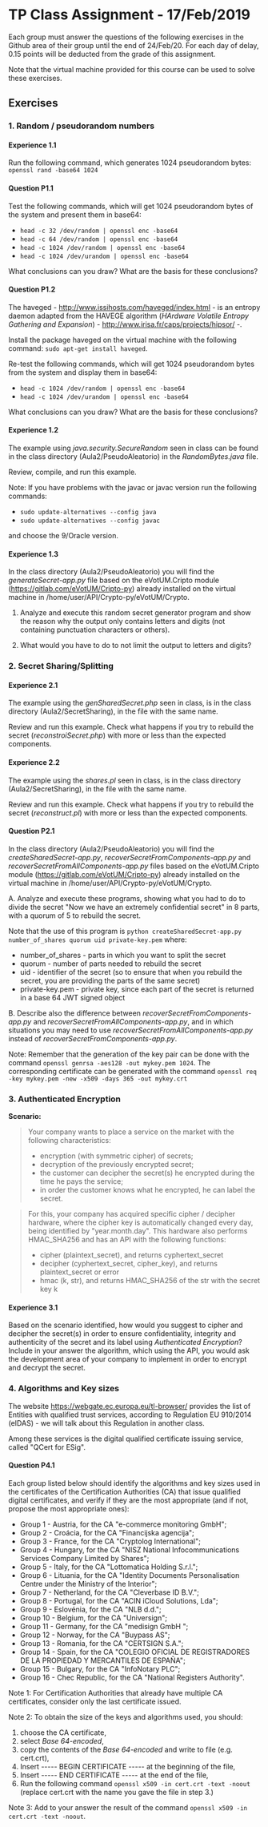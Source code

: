 # TP  Class Assignment  - 17/Feb/2019

Each group must answer the questions of the following exercises in the Github area of their group until the end of 24/Feb/20. For each day of delay, 0.15 points will be deducted from the grade of this assignment.

Note that the virtual machine provided for this course can be used to solve these exercises.


## Exercises

### 1\. Random / pseudorandom numbers

#### Experience 1.1

Run the following command, which generates 1024 pseudorandom bytes: `openssl rand -base64 1024`

#### Question P1.1

Test the following commands, which will get 1024 pseudorandom bytes of the system and present them in base64:

- `head -c 32 /dev/random | openssl enc -base64`
- `head -c 64 /dev/random | openssl enc -base64`
- `head -c 1024 /dev/random | openssl enc -base64`
- `head -c 1024 /dev/urandom | openssl enc -base64`

What conclusions can you draw? What are the basis for these conclusions?

#### Question P1.2

The haveged - <http://www.issihosts.com/haveged/index.html> - is an entropy daemon adapted from the HAVEGE algorithm (_HArdware Volatile Entropy Gathering and Expansion_) - <http://www.irisa.fr/caps/projects/hipsor/> -.

Install the package haveged on the virtual machine with the following command: `sudo apt-get install haveged`.

Re-test the following commands, which will get 1024 pseudorandom bytes from the system and display them in base64:

- `head -c 1024 /dev/random | openssl enc -base64`
- `head -c 1024 /dev/urandom | openssl enc -base64`

What conclusions can you draw? What are the basis for these conclusions?

#### Experience 1.2


The example using *java.security.SecureRandom* seen in class can be found in the class directory (Aula2/PseudoAleatorio) in the *RandomBytes.java* file.

Review, compile, and run this example.

Note: If you have problems with the javac or javac version run the following commands:

- `sudo update-alternatives --config java`
- `sudo update-alternatives --config javac`

and choose the 9/Oracle version.


#### Experience 1.3

In the class directory (Aula2/PseudoAleatorio) you will find the *generateSecret-app.py* file based on the eVotUM.Cripto module (https://gitlab.com/eVotUM/Cripto-py) already installed on the virtual machine in /home/user/API/Crypto-py/eVotUM/Crypto.

1. Analyze and execute this random secret generator program and show the reason why the output only contains letters and digits (not containing punctuation characters or others).

2. What would you have to do to not limit the output to letters and digits?


### 2\. Secret Sharing/Splitting

#### Experience 2.1

The example using the *genSharedSecret.php* seen in class, is in the class directory (Aula2/SecretSharing), in the file with the same name.

Review and run this example. Check what happens if you try to rebuild the secret (*reconstroiSecret.php*) with more or less than the expected components.


#### Experience 2.2

The example using the *shares.pl* seen in class, is in the class directory (Aula2/SecretSharing), in the file with the same name.

Review and run this example. Check what happens if you try to rebuild the secret (*reconstruct.pl*) with more or less than the expected components.


#### Question P2.1

In the class directory (Aula2/PseudoAleatorio) you will find the *createSharedSecret-app.py*, *recoverSecretFromComponents-app.py* and *recoverSecretFromAllComponents-app.py* files based on the eVotUM.Cripto module (https://gitlab.com/eVotUM/Cripto-py) already installed on the virtual machine in /home/user/API/Crypto-py/eVotUM/Crypto.

A. Analyze and execute these programs, showing what you had to do to divide the secret "Now we have an extremely confidential secret" in 8 parts, with a quorum of 5 to rebuild the secret.

Note that the use of this program is ``python createSharedSecret-app.py number_of_shares quorum uid private-key.pem`` where:
+ number_of_shares - parts in which you want to split the secret
+ quorum - number of parts needed to rebuild the secret
+ uid - identifier of the secret (so to ensure that when you rebuild the secret, you are providing the parts of the same secret)
+ private-key.pem - private key, since each part of the secret is returned in a base 64 JWT signed object


B. Describe also the difference between *recoverSecretFromComponents-app.py* and *recoverSecretFromAllComponents-app.py*, and in which situations you may need to use *recoverSecretFromAllComponents-app.py* instead of *recoverSecretFromComponents-app.py*.


Note: Remember that the generation of the key pair can be done with the command ``openssl genrsa -aes128 -out mykey.pem 1024``. The corresponding certificate can be generated with the command ``openssl req -key mykey.pem -new -x509 -days 365 -out mykey.crt``

### 3\. Authenticated Encryption

**Scenario:**

> Your company wants to place a service on the market with the following characteristics:
>  + encryption (with symmetric cipher) of secrets;
>  + decryption of the previously encrypted secret;
>  + the customer can decipher the secret(s) he encrypted during the time he pays the service;
>  + in order the customer knows what he encrypted, he can label the secret.

> For this, your company has acquired specific cipher / decipher hardware, where the cipher key is automatically changed every day, being identified by "year.month.day". This hardware also performs HMAC_SHA256 and has an API with the following functions:
>  + cipher (plaintext_secret), and returns cyphertext_secret
>  + decipher (cyphertext_secret, cipher_key), and returns plaintext_secret or error
>  + hmac (k, str), and returns HMAC_SHA256 of the str with the secret key k

#### Experience 3.1

Based on the scenario identified, how would you suggest to  cipher and decipher the secret(s) in order to ensure confidentiality, integrity and authenticity of the secret and its label using _Authenticated Encryption_? Include in your answer the algorithm, which using the API, you would ask the development area of your company to implement in order to encrypt and decrypt the secret.



### 4\. Algorithms and Key sizes

The website https://webgate.ec.europa.eu/tl-browser/ provides the list of Entities with qualified trust services, according to Regulation EU 910/2014 (eIDAS) - we will talk about this Regulation in another class.

Among these services is the digital qualified certificate issuing service, called "QCert for ESig".


#### Question P4.1

Each group listed below should identify the  algorithms and key sizes used in the certificates of the Certification Authorities (CA)  that issue qualified digital certificates, and verify if they are the most appropriate (and if not, propose the most appropriate ones):
+ Group 1 - Austria, for the CA "e-commerce monitoring GmbH";
+ Group 2 - Croácia, for the CA "Financijska agencija";
+ Group 3 - France, for the CA "Cryptolog International";
+ Group 4 - Hungary, for the CA "NISZ National Infocommunications Services Company Limited by Shares";
+ Group 5 - Italy, for the CA "Lottomatica Holding S.r.l.";
+ Group 6 - Lituania, for the CA "Identity Documents Personalisation Centre under the Ministry of the Interior";
+ Group 7 - Netherland, for the CA "Cleverbase ID B.V.";
+ Group 8 - Portugal, for the CA "ACIN iCloud Solutions, Lda";
+ Group 9 - Eslovénia, for the CA "NLB d.d.";
+ Group 10 - Belgium, for the CA "Universign";
+ Group 11 - Germany, for the CA "medisign GmbH ";
+ Group 12 - Norway, for the CA "Buypass AS";
+ Group 13 - Romania, for the CA "CERTSIGN S.A.";
+ Group 14 - Spain, for the CA "COLEGIO OFICIAL DE REGISTRADORES DE LA PROPIEDAD Y MERCANTILES DE ESPAÑA";
+ Group 15 - Bulgary, for the CA "InfoNotary PLC";
+ Group 16 - Chec Republic, for the CA "National Registers Authority".

Note 1: For Certification Authorities that already have multiple CA certificates, consider only the last certificate issued.


Note 2: To obtain the size of the keys and algorithms used, you should:
1. choose the CA certificate,
2. select _Base 64-encoded_,
3. copy the contents of the _Base 64-encoded_ and write to file (e.g. cert.crt),
4. Insert ----- BEGIN CERTIFICATE ----- at the beginning of the file,
5. Insert ----- END CERTIFICATE ----- at the end of the file,
6. Run the following command ``openssl x509 -in cert.crt -text -noout`` (replace cert.crt with the name you gave the file in step 3.)

Note 3: Add to your answer the result of the command  ``openssl x509 -in cert.crt -text -noout``.
